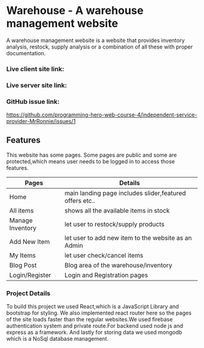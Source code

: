 # Warehouse - A warehouse management website

A warehouse management website is a website that provides inventory analysis, restock, supply analysis or a combination of all these with proper documentation.

### Live client site link:

### Live server site link:

### GitHub issue link:

https://github.com/programming-hero-web-course-4/independent-service-provider-MrRonnie/issues/1

## Features

This website has some pages. Some pages are public and some are protected,which means user needs to be logged in to access those features.

| Pages            | Details                                                 |
| ---------------- | ------------------------------------------------------- |
| Home             | main landing page includes slider,featured offers etc.. |
| All items        | shows all the available items in stock                  |
| Manage Inventory | let user to restock/supply products                     |
| Add New Item     | let user to add new item to the website as an Admin     |
| My Items         | let user check/cancel items                             |
| Blog Post        | Blog area of the warehouse/inventory                    |
| Login/Register   | Login and Registration pages                            |

### Project Details

To build this project we used React,which is a JavaScript Library and bootstrap for styling. We also implemented react router here so the pages of the site loads faster than the regular websites.We used firebase authentication system and private route.For backend used node js and express as a framework.
And lastly for storing data we used mongodb which is a NoSql database management.
